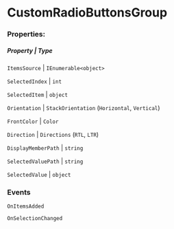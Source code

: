 # CustomRadioButtonsGroup

### Properties:

##### Property | Type


``ItemsSource``           |        ``IEnumerable<object>``

``SelectedIndex``         |        ``int``

``SelectedItem``          |        ``object``

``Orientation``           |        ``StackOrientation`` (`Horizontal`, `Vertical`)

``FrontColor``            |        ``Color``

``Direction``             |        ``Directions`` (`RTL`, `LTR`)

``DisplayMemberPath``     |        ``string``

``SelectedValuePath``     |        ``string``

``SelectedValue``         |        ``object``

### Events

`OnItemsAdded`

`OnSelectionChanged`
